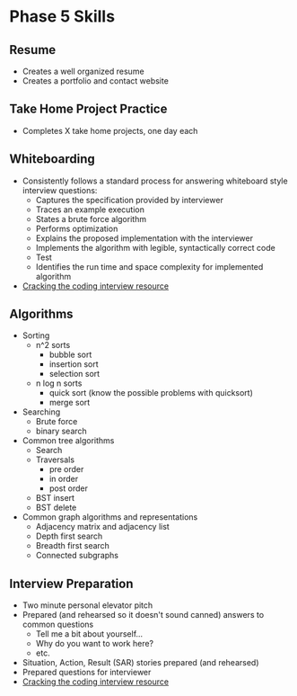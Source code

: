 # Phase 5 Skills

## Resume

- Creates a well organized resume
- Creates a portfolio and contact website

## Take Home Project Practice

- Completes X take home projects, one day each

## Whiteboarding

- Consistently follows a standard process for answering whiteboard style interview questions:
  - Captures the specification provided by interviewer
  - Traces an example execution
  - States a brute force algorithm
  - Performs optimization
  - Explains the proposed implementation with the interviewer
  - Implements the algorithm with legible, syntactically correct code
  - Test
  - Identifies the run time and space complexity for implemented algorithm
- [Cracking the coding interview resource](http://www.crackingthecodinginterview.com/uploads/6/5/2/8/6528028/cracking_the_coding_skills_-_v6.pdf)

## Algorithms

- Sorting
  - n^2 sorts
    - bubble sort
    - insertion sort
    - selection sort
  - n log n sorts
    - quick sort (know the possible problems with quicksort)
    - merge sort
- Searching
  - Brute force
  - binary search
- Common tree algorithms
  - Search
  - Traversals
    - pre order
    - in order
    - post order
  - BST insert
  - BST delete
- Common graph algorithms and representations
  - Adjacency matrix and adjacency list
  - Depth first search
  - Breadth first search
  - Connected subgraphs

## Interview Preparation

- Two minute personal elevator pitch
- Prepared (and rehearsed so it doesn't sound canned) answers to common questions
  - Tell me a bit about yourself...
  - Why do you want to work here?
  - etc.
- Situation, Action, Result (SAR) stories prepared (and rehearsed)
- Prepared questions for interviewer
- [Cracking the coding interview resource](http://www.crackingthecodinginterview.com/uploads/6/5/2/8/6528028/cracking_the_soft_skills_-_v6.pdf)
